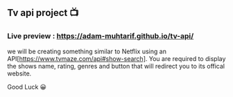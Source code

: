 ## Tv api project 📺

### Live preview : https://adam-muhtarif.github.io/tv-api/
we will be creating something similar to Netflix using an API[https://www.tvmaze.com/api#show-search]. You are required to display the shows name, rating, genres and button that will redirect you to its offical website.

Good Luck 😀
